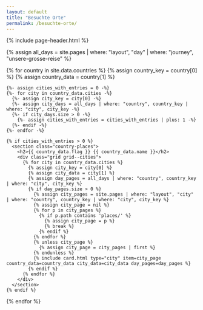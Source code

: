 ```yaml
---
layout: default
title: "Besuchte Orte"
permalink: /besuchte-orte/
---
```


<article class="visited-places-page">
  {% include page-header.html %}

  {% assign all_days = site.pages | where: "layout", "day" | where: "journey", "unsere-grosse-reise" %}

  {% for country in site.data.countries %}
    {% assign country_key = country[0] %}
    {% assign country_data = country[1] %}

    {%- assign cities_with_entries = 0 -%}
    {%- for city in country_data.cities -%}
      {%- assign city_key = city[0] -%}
      {%- assign city_days = all_days | where: "country", country_key | where: "city", city_key -%}
      {%- if city_days.size > 0 -%}
        {%- assign cities_with_entries = cities_with_entries | plus: 1 -%}
      {%- endif -%}
    {%- endfor -%}

    {% if cities_with_entries > 0 %}
      <section class="country-places">
        <h2>{{ country_data.flag }} {{ country_data.name }}</h2>
        <div class="grid grid--cities">
          {% for city in country_data.cities %}
            {% assign city_key = city[0] %}
            {% assign city_data = city[1] %}
            {% assign day_pages = all_days | where: "country", country_key | where: "city", city_key %}
            {% if day_pages.size > 0 %}
              {% assign city_pages = site.pages | where: "layout", "city" | where: "country", country_key | where: "city", city_key %}
              {% assign city_page = nil %}
              {% for p in city_pages %}
                {% if p.path contains 'places/' %}
                  {% assign city_page = p %}
                  {% break %}
                {% endif %}
              {% endfor %}
              {% unless city_page %}
                {% assign city_page = city_pages | first %}
              {% endunless %}
              {% include card.html type="city" item=city_page country_data=country_data city_data=city_data day_pages=day_pages %}
            {% endif %}
          {% endfor %}
        </div>
      </section>
    {% endif %}
  {% endfor %}
</article>
